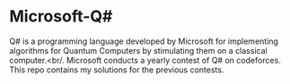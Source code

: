 # Microsoft-Q#
Q# is a programming language developed by Microsoft for implementing algorithms for Quantum Computers by stimulating them on a classical computer.<br/.
Microsoft conducts a yearly contest of Q# on codeforces.<br/>
This repo contains my solutions for the previous contests.
